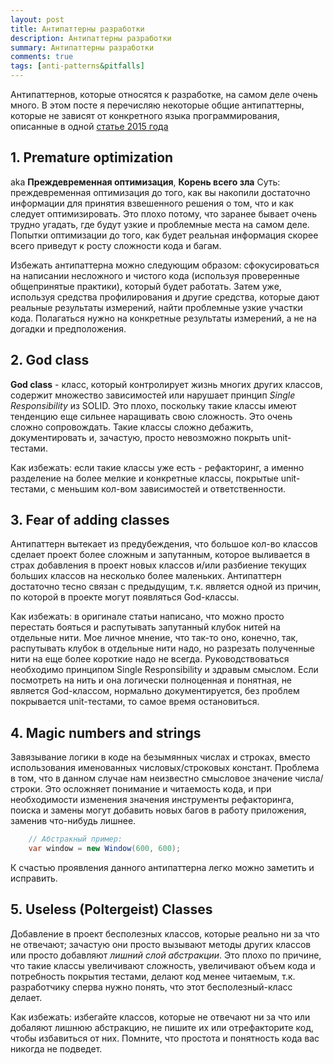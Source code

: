 ```yaml
---
layout: post
title: Антипаттерны разработки
description: Антипаттерны разработки
summary: Антипаттерны разработки
comments: true
tags: [anti-patterns&pitfalls]
---
```


Антипаттернов, которые относятся к разработке, на самом деле очень много. В этом посте я перечисляю некоторые общие антипаттерны, которые не зависят от конкретного языка программирования, описанные в одной [статье 2015 года](https://sahandsaba.com/nine-anti-patterns-every-programmer-should-be-aware-of-with-examples.html)

## 1. Premature optimization
aka **Преждевременная оптимизация**, **Корень всего зла**
Суть: преждевременная оптимизация до того, как вы накопили достаточно информации для принятия взвешенного решения о том, что и как следует оптимизировать.
Это плохо потому, что заранее бывает очень трудно угадать, где будут узкие и проблемные места на самом деле. Попытки оптимизации до того, как будет реальная информация скорее всего приведут к росту сложности кода и багам.

Избежать антипаттерна можно следующим образом: сфокусироваться на написании несложного и чистого кода (используя проверенные общепринятые практики), который будет работать. Затем уже, используя средства профилирования и другие средства, которые дают реальные результаты измерений, найти проблемные узкие участки кода. Полагаться нужно на конкретные результаты измерений, а не на догадки и предположения.

## 2. God class
**God class** - класс, который контролирует жизнь многих других классов, содержит множество зависимостей или нарушает принцип _Single Responsibility_ из SOLID. Это плохо, поскольку такие классы имеют тенденцию еще сильнее наращивать свою сложность. Это очень сложно сопровождать. Такие классы сложно дебажить, документировать и, зачастую, просто невозможно покрыть unit-тестами.

Как избежать: если такие классы уже есть - рефакторинг, а именно разделение на более мелкие и конкретные классы, покрытые unit-тестами, с меньшим кол-вом зависимостей и ответственности.

## 3. Fear of adding classes
Антипаттерн вытекает из предубеждения, что большое кол-во классов сделает проект более сложным и запутанным, которое выливается в страх добавления в проект новых классов и/или разбиение текущих больших классов на несколько более маленьких. Антипаттерн достаточно тесно связан с предыдущим, т.к. является одной из причин, по которой в проекте могут появляться God-классы.

Как избежать: в оригинале статьи написано, что можно просто перестать бояться и распутывать запутанный клубок нитей на отдельные нити. Мое личное мнение, что так-то оно, конечно, так, распутывать клубок в отдельные нити надо, но разрезать полученные нити на еще более короткие надо не всегда. Руководствоваться необходимо принципом Single Responsibility и здравым смыслом. Если посмотреть на нить и она логически полноценная и понятная, не является God-классом, нормально документируется, без проблем покрывается unit-тестами, то самое время остановиться.

## 4. Magic numbers and strings
Завязывание логики в коде на безымянных числах и строках, вместо использования именованных числовых/строковых констант. Проблема в том, что в данном случае нам неизвестно смысловое значение числа/строки. Это осложняет понимание и читаемость кода, и при необходимости изменения значения инструменты рефакторинга, поиска и замены могут добавить новых багов в работу приложения, заменив что-нибудь лишнее.
```csharp
    // Абстракный пример:
    var window = new Window(600, 600);
```
К счастью проявления данного антипаттерна легко можно заметить и исправить.

## 5. Useless (Poltergeist) Classes
Добавление в проект бесполезных классов, которые реально ни за что не отвечают; зачастую они просто вызывают методы других классов или просто добавляют _лишний слой абстракции_. Это плохо по причине, что такие классы увеличивают сложность, увеличивают объем кода и потребность покрытия тестами, делают код менее читаемым, т.к. разработчику сперва нужно понять, что этот бесполезный-класс делает.

Как избежать: избегайте классов, которые не отвечают ни за что или добаляют лишнюю абстракцию, не пишите их или отрефакторите код, чтобы избавиться от них. Помните, что простота и понятность кода вас никогда не подведет.